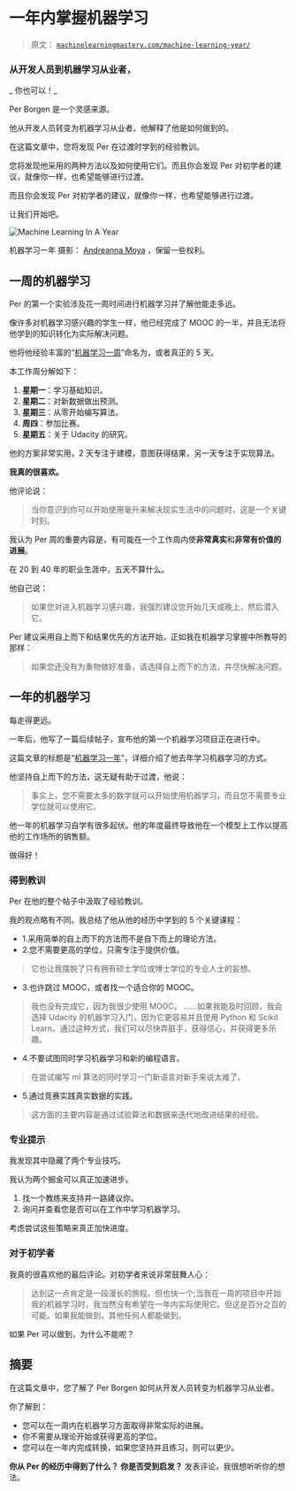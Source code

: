 # 一年内掌握机器学习

> 原文： [`machinelearningmastery.com/machine-learning-year/`](https://machinelearningmastery.com/machine-learning-year/)

### 从开发人员到机器学习从业者，
_ 你也可以！_

Per Borgen 是一个灵感来源。

他从开发人员转变为机器学习从业者。他解释了他是如何做到的。

在这篇文章中，您将发现 Per 在过渡时学到的经验教训。

您将发现他采用的两种方法以及如何使用它们。而且你会发现 Per 对初学者的建议，就像你一样，也希望能够进行过渡。

而且你会发现 Per 对初学者的建议，就像你一样，也希望能够进行过渡。

让我们开始吧。

![Machine Learning In A Year](img/9253594af8e6bcfae00c1c1975a01d49.jpg)

机器学习一年
摄影： [Andreanna Moya](https://www.flickr.com/photos/andreanna/2837855969/) ，保留一些权利。

## 一周的机器学习

Per 的第一个实验涉及花一周时间进行机器学习并了解他能走多远。

像许多对机器学习感兴趣的学生一样，他已经完成了 MOOC 的一半，并且无法将他学到的知识转化为实际解决问题。

他将他经验丰富的“[机器学习一周](https://medium.com/learning-new-stuff/machine-learning-in-a-week-a0da25d59850)”命名为，或者真正的 5 天。

本工作周分解如下：

1.  **星期一**：学习基础知识。
2.  **星期二**：对新数据做出预测。
3.  **星期三**：从零开始编写算法。
4.  **周四**：参加比赛。
5.  **星期五**：关于 Udacity 的研究。

他的方案非常实用，2 天专注于建模，意图获得结果，另一天专注于实现算法。

**我真的很喜欢。**

他评论说：

> 当你意识到你可以开始使用毫升来解决现实生活中的问题时，这是一个关键时刻。

我认为 Per 周的重要内容是，有可能在一个工作周内使**非常真实**和**非常有价值的进展**。

在 20 到 40 年的职业生涯中，五天不算什么。

他自己说：

> 如果您对进入机器学习感兴趣，我强烈建议您开始几天或晚上，然后潜入它。

Per 建议采用自上而下和结果优先的方法开始，正如我在机器学习掌握中所教导的那样：

> 如果您还没有为重物做好准备，请选择自上而下的方法，并尽快解决问题。

## 一年的机器学习

每走得更远。

一年后，他写了一篇后续帖子，宣布他的第一个机器学习项目正在进行中。

这篇文章的标题是“[机器学习一年](https://medium.com/learning-new-stuff/machine-learning-in-a-year-cdb0b0ebd29c)”，详细介绍了他去年学习机器学习的方式。

他坚持自上而下的方法，这无疑有助于过渡，他说：

> 事实上，您不需要太多的数学就可以开始使用机器学习，而且您不需要专业学位就可以使用它。

他一年的机器学习自学有很多起伏。他的年度最终导致他在一个模型上工作以提高他的工作场所的销售额。

做得好！

### 得到教训

Per 在他的整个帖子中汲取了经验教训。

我的观点略有不同。我总结了他从他的经历中学到的 5 个关键课程：

*   1.采用简单的自上而下的方法而不是自下而上的理论方法。
*   2.您不需要更高的学位，只需专注于提供价值。

> 它也让我摆脱了只有拥有硕士学位或博士学位的专业人士的妄想。

*   3.也许跳过 MOOC，或者找一个适合你的 MOOC。

> 我也没有完成它，因为我很少使用 MOOC。 ......如果我能及时回顾，我会选择 Udacity 的机器学习入门，因为它更容易并且使用 Python 和 Scikit Learn。通过这种方式，我们可以尽快弄脏手，获得信心，并获得更多乐趣。

*   4.不要试图同时学习机器学习和新的编程语言。

> 在尝试编写 ml 算法的同时学习一门新语言对新手来说太难了。

*   5.通过竞赛实践真实数据的实践。

> 这方面的主要内容是通过试验算法和数据来迭代地改进结果的经验。

### 专业提示

我发现其中隐藏了两个专业技巧。

我认为两个掘金可以真正加速进步。

1.  找一个教练来支持并一路建议你。
2.  询问并查看您是否可以在工作中学习机器学习。

考虑尝试这些策略来真正加快进度。

### 对于初学者

我真的很喜欢他的最后评论。对初学者来说非常鼓舞人心：

> 达到这一点肯定是一段漫长的旅程。但也快一个;当我在一周的项目中开始我的机器学习时，我当然没有希望在一年内实际使用它。但这是百分之百的可能。如果我能做到，其他任何人都能做到。

如果 Per 可以做到，为什么不能呢？

## 摘要

在这篇文章中，您了解了 Per Borgen 如何从开发人员转变为机器学习从业者。

你了解到：

*   您可以在一周内在机器学习方面取得非常实际的进展。
*   你不需要从理论开始或获得更高的学位。
*   您可以在一年内完成转换，如果您坚持并且练习，则可以更少。

**你从 Per 的经历中得到了什么？**
**你是否受到启发？**
发表评论，我很想听听你的想法。